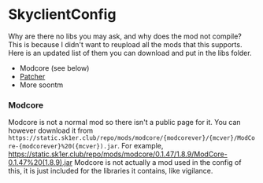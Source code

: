 # SkyclientConfig

Why are there no libs you may ask, and why does the mod not compile? This is because I didn't want to reupload all the mods that this supports. Here is an updated list of them you can download and put in the libs folder.
- Modcore (see below)
- [Patcher](https://sk1er.club/mods/patcher)
- More soontm

### Modcore

Modcore is not a normal mod so there isn't a public page for it. You can however download it from `https://static.sk1er.club/repo/mods/modcore/{modcorever}/{mcver}/ModCore-{modcorever}%20({mcver}).jar`. For example, https://static.sk1er.club/repo/mods/modcore/0.1.47/1.8.9/ModCore-0.1.47%20(1.8.9).jar
Modcore is not actually a mod used in the config of this, it is just included for the libraries it contains, like vigilance.
